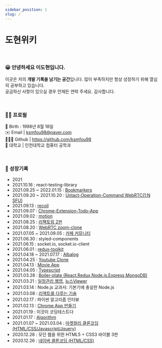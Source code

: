 ```yaml
---
sidebar_position: 1
slug: /
---
```


# 도현위키

<br />

### 😀 안녕하세요 이도현입니다.

이곳은 저의 <b>개발 기록을 남기는 공간</b>입니다. 많이 부족하지만 항상 성장하기 위해 열심히 공부하고 있습니다.  
궁금하신 사항이 있으실 경우 언제든 연락 주세요. 감사합니다.

<br />

### 💁‍♂️ 프로필

🎂 Birth : 1998년 8월 18일  
✉️ Email | ksmfou98@naver.com  
👨🏼‍💻 Github | https://github.com/ksmfou98  
🏫 대학교 | 인천대학교 컴퓨터 공학과

<br />

### 📖 성장기록

- 2021
- 2021.10.16 : react-testing-library
- 2021.09.25 ~ 2022.01.15 : [Bookmarkers](https://github.com/YAPP-19th/Web-Team-2-Frontend)
- 2021.09.20 ~ 2021.10.20 : [Untact-Operation-Command WebRTC(1:N SFU)](https://github.com/ksmfou98/Untact-Operation-Command)
- 2021.09.13 : [recoil](https://github.com/ksmfou98/recoil-playground)
- 2021.09.07 : [Chrome-Extension-Todo-App](https://github.com/ksmfou98/Chrome-Extension-Todo-App)
- 2021.09.02 : [motion](https://github.com/ksmfou98/motion)
- 2021.08.25 : [리팩토링 2판](https://github.com/ksmfou98/Refactoring-2nd-Edition)
- 2021.08.20 : [WebRTC zoom-clone](https://github.com/ksmfou98/webRTC-meet)
- 2021.07.05 ~ 2021.09.05 : [카페 커뮤니티](https://github.com/ksmfou98/cafe)
- 2021.06.30 : styled-components
- 2021.06.15 : socket.io, socket.io-client
- 2021.06.01 : [redux-toolkit](https://github.com/ksmfou98/redux-toolkit-playground)
- 2021.04.18 ~ 2021.07.17 : [Albalog](https://github.com/ksmfou98/AlbalogClient)
- 2021.04.25 : [Youtube Clone](https://github.com/ksmfou98/video-platform)
- 2021.04.13 : [Movie App](https://github.com/ksmfou98/movie_app_2021)
- 2021.04.05 : [Typescript](https://github.com/ksmfou98/typescript-playground)
- 2021.03.28 : [Boiler-plate (React,Redux,Node.js,Express,MongoDB)](https://github.com/ksmfou98/boiler-plate)
- 2021.03.21 : [일정관리 웹앱](https://github.com/ksmfou98/Calendar-web-app), [뉴스Viewer](https://github.com/ksmfou98/news-viewer)
- 2021.03.14 : Node.js 교과서: 기본기에 충실한 Node.js
- 2021.03.08 : [리액트를 다루는 기술](https://github.com/ksmfou98/react-playground)
- 2021.02.17 : 파이썬 알고리즘 인터뷰
- 2021.02.13 : [Chrome App 만들기](https://github.com/ksmfou98/chrome-To-Do-List)
- 2021.01.19 : 이것이 코딩테스트다
- 2021.01.17 : [Algorithm](https://github.com/ksmfou98/Algorithm)
- 2021.01.07 ~ 2021.03.04 : [마켓컬리 클론코딩 (HTML/CSS/Javascript/Jquery)](https://github.com/e-commerce-clone/markeyKurly-clone)
- 2020.12.28 : 모던 웹을 위한 HTML5 + CSS3 바이블 3판
- 2020.12.26 : [네이버 클론코딩 (HTML/CSS)](https://github.com/ksmfou98/naver_clone)

